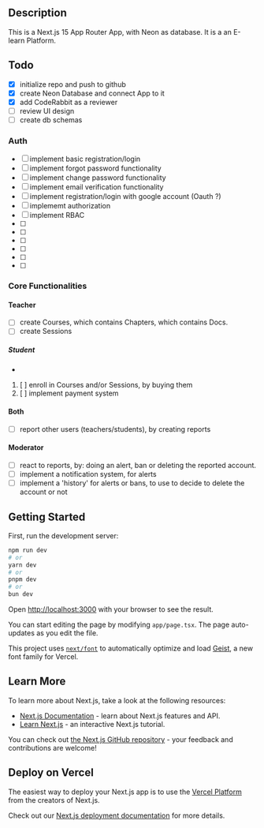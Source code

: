 ## Description

This is a Next.js 15 App Router App, with Neon as database. It is a an E-learn Platform.

## Todo

- [x] initialize repo and push to github
- [x] create Neon Database and connect App to it
- [x] add CodeRabbit as a reviewer
- [ ] review UI design
- [ ] create db schemas

### Auth

- [ ] implement basic registration/login
- [ ] implement forgot password functionality
- [ ] implement change password functionality
- [ ] implement email verification functionality
- [ ] implement registration/login with google account (Oauth ?)
- [ ] implememt authorization
- [ ] implement RBAC
- [ ]
- [ ]
- [ ]
- [ ]
- [ ]
- [ ]

### Core Functionalities

#### Teacher

- [ ] create Courses, which contains Chapters, which contains Docs.
- [ ] create Sessions

##### Student

-

1. [ ] enroll in Courses and/or Sessions, by buying them
2. [ ] implement payment system

#### Both

- [ ] report other users (teachers/students), by creating reports

#### Moderator

- [ ] react to reports, by: doing an alert, ban or deleting the reported account.
- [ ] implement a notification system, for alerts
- [ ] implement a 'history' for alerts or bans, to use to decide to delete the account or not

## Getting Started

First, run the development server:

```bash
npm run dev
# or
yarn dev
# or
pnpm dev
# or
bun dev
```

Open [http://localhost:3000](http://localhost:3000) with your browser to see the result.

You can start editing the page by modifying `app/page.tsx`. The page auto-updates as you edit the file.

This project uses [`next/font`](https://nextjs.org/docs/app/building-your-application/optimizing/fonts) to automatically optimize and load [Geist](https://vercel.com/font), a new font family for Vercel.

## Learn More

To learn more about Next.js, take a look at the following resources:

- [Next.js Documentation](https://nextjs.org/docs) - learn about Next.js features and API.
- [Learn Next.js](https://nextjs.org/learn) - an interactive Next.js tutorial.

You can check out [the Next.js GitHub repository](https://github.com/vercel/next.js) - your feedback and contributions are welcome!

## Deploy on Vercel

The easiest way to deploy your Next.js app is to use the [Vercel Platform](https://vercel.com/new?utm_medium=default-template&filter=next.js&utm_source=create-next-app&utm_campaign=create-next-app-readme) from the creators of Next.js.

Check out our [Next.js deployment documentation](https://nextjs.org/docs/app/building-your-application/deploying) for more details.
